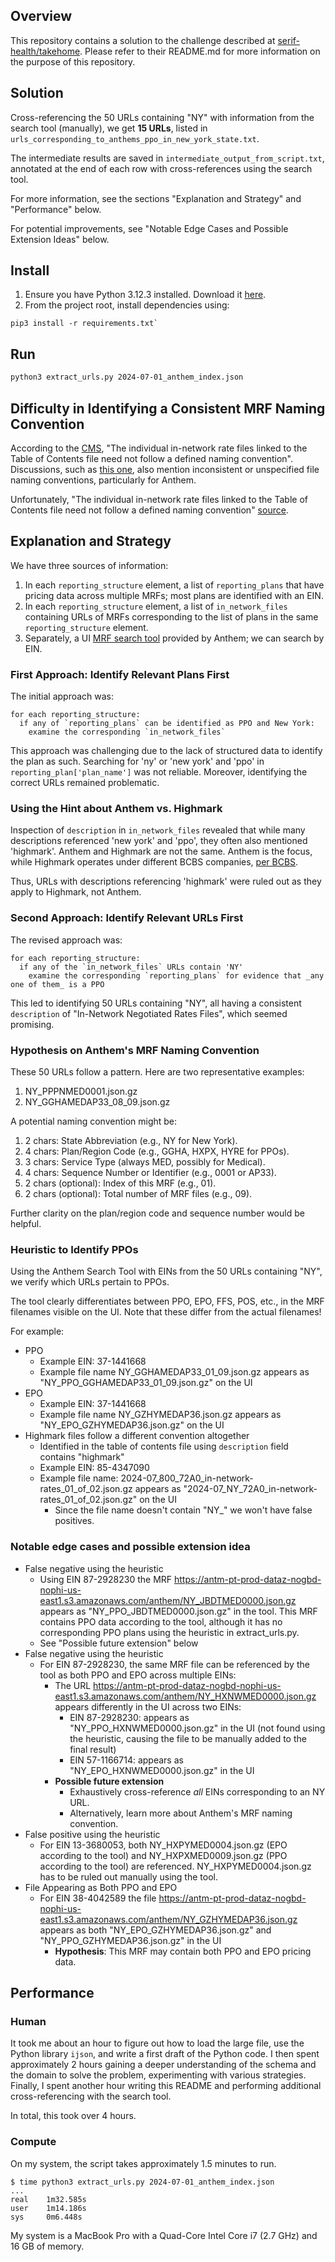 ## Overview

This repository contains a solution to the challenge described at [serif-health/takehome](https://github.com/serif-health/takehome). Please refer to their README.md for more information on the purpose of this repository.

## Solution

Cross-referencing the 50 URLs containing "NY" with information from the search tool (manually), we get **15 URLs**, listed in `urls_corresponding_to_anthems_ppo_in_new_york_state.txt`.

The intermediate results are saved in `intermediate_output_from_script.txt`, annotated at the end of each row with cross-references using the search tool.

For more information, see the sections "Explanation and Strategy" and "Performance" below.

For potential improvements, see "Notable Edge Cases and Possible Extension Ideas" below.

## Install

1. Ensure you have Python 3.12.3 installed. Download it [here](https://www.python.org/downloads).
2. From the project root, install dependencies using:

```
pip3 install -r requirements.txt`
```

## Run

```sh
python3 extract_urls.py 2024-07-01_anthem_index.json
```

## Difficulty in Identifying a Consistent MRF Naming Convention

According to the [CMS](https://www.cms.gov/healthplan-price-transparency/resources/technical-clarification), "The individual in-network rate files linked to the Table of Contents file need not follow a defined naming convention". Discussions, such as [this one](https://github.com/CMSgov/price-transparency-guide/discussions/619), also mention inconsistent or unspecified file naming conventions, particularly for Anthem.

Unfortunately, "The individual in-network rate files linked to the Table of Contents file need not follow a defined naming convention" [source](https://www.cms.gov/healthplan-price-transparency/resources/technical-clarification).

## Explanation and Strategy

We have three sources of information:

1.  In each `reporting_structure` element, a list of `reporting_plans` that have pricing data across multiple MRFs; most plans are identified with an EIN.
2.  In each `reporting_structure` element, a list of `in_network_files` containing URLs of MRFs corresponding to the list of plans in the same `reporting_structure` element.
3.  Separately, a UI [MRF search tool](https://www.anthem.com/machine-readable-file/search/) provided by Anthem; we can search by EIN.

### First Approach: Identify Relevant Plans First

The initial approach was:

```
for each reporting_structure:
  if any of `reporting_plans` can be identified as PPO and New York:
    examine the corresponding `in_network_files`
```

This approach was challenging due to the lack of structured data to identify the plan as such. Searching for 'ny' or 'new york' and 'ppo' in `reporting_plan['plan_name']` was not reliable. Moreover, identifying the correct URLs remained problematic.

### Using the Hint about Anthem vs. Highmark

Inspection of `description` in `in_network_files` revealed that while many descriptions referenced 'new york' and 'ppo', they often also mentioned 'highmark'. Anthem and Highmark are not the same. Anthem is the focus, while Highmark operates under different BCBS companies, [per BCBS](https://www.bcbs.com/bcbs-companies-and-licensees).

Thus, URLs with descriptions referencing 'highmark' were ruled out as they apply to Highmark, not Anthem.

### Second Approach: Identify Relevant URLs First

The revised approach was:

```
for each reporting_structure:
  if any of the `in_network_files` URLs contain 'NY'
    examine the corresponding `reporting_plans` for evidence that _any one of them_ is a PPO
```

This led to identifying 50 URLs containing "NY", all having a consistent `description` of "In-Network Negotiated Rates Files", which seemed promising.

### Hypothesis on Anthem's MRF Naming Convention

These 50 URLs follow a pattern. Here are two representative examples:

1. NY_PPPNMED0001.json.gz
2. NY_GGHAMEDAP33_08_09.json.gz

A potential naming convention might be:

1. 2 chars: State Abbreviation (e.g., NY for New York).
2. 4 chars: Plan/Region Code (e.g., GGHA, HXPX, HYRE for PPOs).
3. 3 chars: Service Type (always MED, possibly for Medical).
4. 4 chars: Sequence Number or Identifier (e.g., 0001 or AP33).
5. 2 chars (optional): Index of this MRF (e.g., 01).
6. 2 chars (optional): Total number of MRF files (e.g., 09).

Further clarity on the plan/region code and sequence number would be helpful.

### Heuristic to Identify PPOs

Using the Anthem Search Tool with EINs from the 50 URLs containing "NY", we verify which URLs pertain to PPOs.

The tool clearly differentiates between PPO, EPO, FFS, POS, etc., in the MRF filenames visible on the UI. Note that these differ from the actual filenames!

For example:

- PPO
  - Example EIN: 37-1441668
  - Example file name NY_GGHAMEDAP33_01_09.json.gz appears as "NY_PPO_GGHAMEDAP33_01_09.json.gz" on the UI
- EPO
  - Example EIN: 37-1441668
  - Example file name NY_GZHYMEDAP36.json.gz appears as "NY_EPO_GZHYMEDAP36.json.gz" on the UI
- Highmark files follow a different convention altogether
  - Identified in the table of contents file using `description` field contains "highmark"
  - Example EIN: 85-4347090
  - Example file name: 2024-07_800_72A0_in-network-rates_01_of_02.json.gz appears as "2024-07_NY_72A0_in-network-rates_01_of_02.json.gz" on the UI
    - Since the file name doesn't contain "NY\_" we won't have false positives.

### Notable edge cases and possible extension idea

- False negative using the heuristic
  - Using EIN 87-2928230 the MRF https://antm-pt-prod-dataz-nogbd-nophi-us-east1.s3.amazonaws.com/anthem/NY_JBDTMED0000.json.gz appears as "NY_PPO_JBDTMED0000.json.gz" in the tool. This MRF contains PPO data according to the tool, although it has no corresponding PPO plans using the heuristic in extract_urls.py.
  - See "Possible future extension" below
- False negative using the heuristic
  - For EIN 87-2928230, the same MRF file can be referenced by the tool as both PPO and EPO across multiple EINs:
    - The URL https://antm-pt-prod-dataz-nogbd-nophi-us-east1.s3.amazonaws.com/anthem/NY_HXNWMED0000.json.gz appears differently in the UI across two EINs:
      - EIN 87-2928230: appears as "NY_PPO_HXNWMED0000.json.gz" in the UI (not found using the heuristic, causing the file to be manually added to the final result)
      - EIN 57-1166714: appears as "NY_EPO_HXNWMED0000.json.gz" in the UI
    - **Possible future extension**
      - Exhaustively cross-reference _all_ EINs corresponding to an NY URL.
      - Alternatively, learn more about Anthem's MRF naming convention.
- False positive using the heuristic
  - For EIN 13-3680053, both NY_HXPYMED0004.json.gz (EPO according to the tool) and NY_HXPXMED0009.json.gz (PPO according to the tool) are referenced. NY_HXPYMED0004.json.gz has to be ruled out manually using the tool.
- File Appearing as Both PPO and EPO
  - For EIN 38-4042589 the file https://antm-pt-prod-dataz-nogbd-nophi-us-east1.s3.amazonaws.com/anthem/NY_GZHYMEDAP36.json.gz appears as both "NY_EPO_GZHYMEDAP36.json.gz" and "NY_PPO_GZHYMEDAP36.json.gz" in the UI
    - **Hypothesis**: This MRF may contain both PPO and EPO pricing data.

## Performance

### Human

It took me about an hour to figure out how to load the large file, use the Python library `ijson`, and write a first draft of the Python code. I then spent approximately 2 hours gaining a deeper understanding of the schema and the domain to solve the problem, experimenting with various strategies. Finally, I spent another hour writing this README and performing additional cross-referencing with the search tool.

In total, this took over 4 hours.

### Compute

On my system, the script takes approximately 1.5 minutes to run.

```
$ time python3 extract_urls.py 2024-07-01_anthem_index.json
...
real    1m32.585s
user    1m14.186s
sys     0m6.448s
```

My system is a MacBook Pro with a Quad-Core Intel Core i7 (2.7 GHz) and 16 GB of memory.

